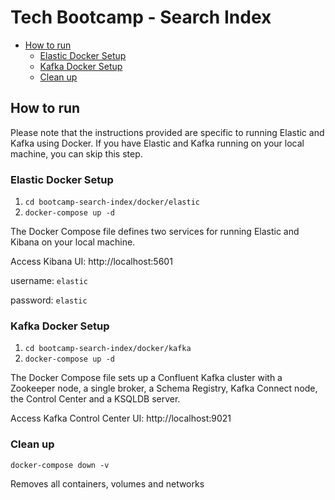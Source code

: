 # Tech Bootcamp - Search Index

- [How to run](#how-to-run)
    - [Elastic Docker Setup](#elastic-docker-setup)
    - [Kafka Docker Setup](#kafka-docker-setup)
    - [Clean up](#clean-up)


## How to run
Please note that the instructions provided are specific to running Elastic and Kafka using Docker. If you have Elastic and Kafka running on your local machine, you can skip this step.

### Elastic Docker Setup
1. `cd bootcamp-search-index/docker/elastic`
2. `docker-compose up -d`

The Docker Compose file defines two services for running Elastic and Kibana on your local machine.

Access Kibana UI: http://localhost:5601

username: `elastic`

password: `elastic`

### Kafka Docker Setup
1. `cd bootcamp-search-index/docker/kafka`
2. `docker-compose up -d`

The Docker Compose file sets up a Confluent Kafka cluster with a Zookeeper node, a single broker, a Schema Registry, Kafka Connect node, the Control Center and a KSQLDB server.

Access Kafka Control Center UI: http://localhost:9021

###  Clean up
`docker-compose down -v`

Removes all containers, volumes and networks